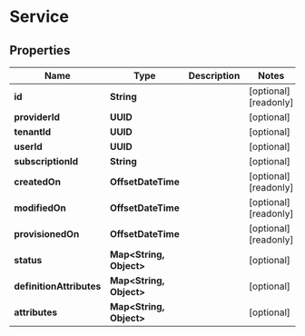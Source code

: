 

# Service


## Properties

Name | Type | Description | Notes
------------ | ------------- | ------------- | -------------
**id** | **String** |  |  [optional] [readonly]
**providerId** | **UUID** |  |  [optional]
**tenantId** | **UUID** |  |  [optional]
**userId** | **UUID** |  |  [optional]
**subscriptionId** | **String** |  |  [optional]
**createdOn** | **OffsetDateTime** |  |  [optional] [readonly]
**modifiedOn** | **OffsetDateTime** |  |  [optional] [readonly]
**provisionedOn** | **OffsetDateTime** |  |  [optional] [readonly]
**status** | **Map&lt;String, Object&gt;** |  |  [optional]
**definitionAttributes** | **Map&lt;String, Object&gt;** |  |  [optional]
**attributes** | **Map&lt;String, Object&gt;** |  |  [optional]



